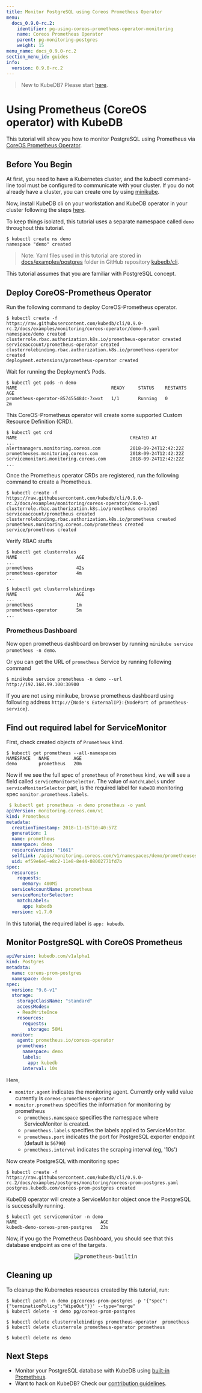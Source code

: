 ```yaml
---
title: Monitor PostgreSQL using Coreos Prometheus Operator
menu:
  docs_0.9.0-rc.2:
    identifier: pg-using-coreos-prometheus-operator-monitoring
    name: Coreos Prometheus Operator
    parent: pg-monitoring-postgres
    weight: 15
menu_name: docs_0.9.0-rc.2
section_menu_id: guides
info:
  version: 0.9.0-rc.2
---
```


> New to KubeDB? Please start [here](/docs/0.9.0-rc.2/concepts/README).

# Using Prometheus (CoreOS operator) with KubeDB

This tutorial will show you how to monitor PostgreSQL using Prometheus via [CoreOS Prometheus Operator](https://github.com/coreos/prometheus-operator).

## Before You Begin

At first, you need to have a Kubernetes cluster, and the kubectl command-line tool must be configured to communicate with your cluster. If you do not already have a cluster, you can create one by using [minikube](https://github.com/kubernetes/minikube).

Now, install KubeDB cli on your workstation and KubeDB operator in your cluster following the steps [here](/docs/0.9.0-rc.2/setup/install).

To keep things isolated, this tutorial uses a separate namespace called `demo` throughout this tutorial.

```console
$ kubectl create ns demo
namespace "demo" created
```

> Note: Yaml files used in this tutorial are stored in [docs/examples/postgres](https://github.com/kubedb/cli/tree/master/docs/examples/postgres) folder in GitHub repository [kubedb/cli](https://github.com/kubedb/cli).

This tutorial assumes that you are familiar with PostgreSQL concept.

## Deploy CoreOS-Prometheus Operator

Run the following command to deploy CoreOS-Prometheus operator.

```console
$ kubectl create -f https://raw.githubusercontent.com/kubedb/cli/0.9.0-rc.2/docs/examples/monitoring/coreos-operator/demo-0.yaml
namespace/demo created
clusterrole.rbac.authorization.k8s.io/prometheus-operator created
serviceaccount/prometheus-operator created
clusterrolebinding.rbac.authorization.k8s.io/prometheus-operator created
deployment.extensions/prometheus-operator created
```

Wait for running the Deployment’s Pods.

```console
$ kubectl get pods -n demo
NAME                                   READY     STATUS    RESTARTS   AGE
prometheus-operator-857455484c-7xwxt   1/1       Running   0          2m
```

This CoreOS-Prometheus operator will create some supported Custom Resource Definition (CRD).

```console
$ kubectl get crd
NAME                                          CREATED AT
...
alertmanagers.monitoring.coreos.com           2018-09-24T12:42:22Z
prometheuses.monitoring.coreos.com            2018-09-24T12:42:22Z
servicemonitors.monitoring.coreos.com         2018-09-24T12:42:22Z
...
```

Once the Prometheus operator CRDs are registered, run the following command to create a Prometheus.

```console
$ kubectl create -f https://raw.githubusercontent.com/kubedb/cli/0.9.0-rc.2/docs/examples/monitoring/coreos-operator/demo-1.yaml
clusterrole.rbac.authorization.k8s.io/prometheus created
serviceaccount/prometheus created
clusterrolebinding.rbac.authorization.k8s.io/prometheus created
prometheus.monitoring.coreos.com/prometheus created
service/prometheus created
```

Verify RBAC stuffs

```console
$ kubectl get clusterroles
NAME                      AGE
...
prometheus                42s
prometheus-operator       4m
...
```

```console
$ kubectl get clusterrolebindings
NAME                      AGE
...
prometheus                1m
prometheus-operator       5m
...
```

### Prometheus Dashboard

Now open prometheus dashboard on browser by running `minikube service prometheus -n demo`.

Or you can get the URL of `prometheus` Service by running following command

```console
$ minikube service prometheus -n demo --url
http://192.168.99.100:30900
```

If you are not using minikube, browse prometheus dashboard using following address `http://{Node's ExternalIP}:{NodePort of prometheus-service}`.

## Find out required label for ServiceMonitor

First, check created objects of `Prometheus` kind.

```console
$ kubectl get prometheus --all-namespaces
NAMESPACE   NAME         AGE
demo        prometheus   20m
```

Now if we see the full spec of `prometheus` of `Prometheus` kind, we will see a field called `serviceMonitorSelector`. The value of `matchLabels` under `serviceMonitorSelector` part, is the required label for `KubeDB` monitoring spec `monitor.prometheus.labels`.

```yaml
 $ kubectl get prometheus -n demo prometheus -o yaml
apiVersion: monitoring.coreos.com/v1
kind: Prometheus
metadata:
  creationTimestamp: 2018-11-15T10:40:57Z
  generation: 1
  name: prometheus
  namespace: demo
  resourceVersion: "1661"
  selfLink: /apis/monitoring.coreos.com/v1/namespaces/demo/prometheuses/prometheus
  uid: ef59e6e6-e8c2-11e8-8e44-08002771fd7b
spec:
  resources:
    requests:
      memory: 400Mi
  serviceAccountName: prometheus
  serviceMonitorSelector:
    matchLabels:
      app: kubedb
  version: v1.7.0
```

In this tutorial, the required label is `app: kubedb`.

## Monitor PostgreSQL with CoreOS Prometheus

```yaml
apiVersion: kubedb.com/v1alpha1
kind: Postgres
metadata:
  name: coreos-prom-postgres
  namespace: demo
spec:
  version: "9.6-v1"
  storage:
    storageClassName: "standard"
    accessModes:
    - ReadWriteOnce
    resources:
      requests:
        storage: 50Mi
  monitor:
    agent: prometheus.io/coreos-operator
    prometheus:
      namespace: demo
      labels:
        app: kubedb
      interval: 10s
```

Here,

- `monitor.agent` indicates the monitoring agent. Currently only valid value currently is `coreos-prometheus-operator`
- `monitor.prometheus` specifies the information for monitoring by prometheus
  - `prometheus.namespace` specifies the namespace where ServiceMonitor is created.
  - `prometheus.labels` specifies the labels applied to ServiceMonitor.
  - `prometheus.port` indicates the port for PostgreSQL exporter endpoint (default is `56790`)
  - `prometheus.interval` indicates the scraping interval (eg, '10s')

Now create PostgreSQL with monitoring spec

```console
$ kubectl create -f https://raw.githubusercontent.com/kubedb/cli/0.9.0-rc.2/docs/examples/postgres/monitoring/coreos-prom-postgres.yaml
postgres.kubedb.com/coreos-prom-postgres created
```

KubeDB operator will create a ServiceMonitor object once the PostgreSQL is successfully running.

```console
$ kubectl get servicemonitor -n demo
NAME                               AGE
kubedb-demo-coreos-prom-postgres   23s
```

Now, if you go the Prometheus Dashboard, you should see that this database endpoint as one of the targets.

<p align="center">
  <kbd>
    <img alt="prometheus-builtin"  src="/docs/0.9.0-rc.2/images/postgres/coreos-prom-postgres.png">
  </kbd>
</p>

## Cleaning up

To cleanup the Kubernetes resources created by this tutorial, run:

```console
$ kubectl patch -n demo pg/coreos-prom-postgres -p '{"spec":{"terminationPolicy":"WipeOut"}}' --type="merge"
$ kubectl delete -n demo pg/coreos-prom-postgres

$ kubectl delete clusterrolebindings prometheus-operator  prometheus
$ kubectl delete clusterrole prometheus-operator prometheus

$ kubectl delete ns demo
```

## Next Steps

- Monitor your PostgreSQL database with KubeDB using [built-in Prometheus](/docs/0.9.0-rc.2/guides/postgres/monitoring/using-builtin-prometheus).
- Want to hack on KubeDB? Check our [contribution guidelines](/docs/0.9.0-rc.2/CONTRIBUTING).
